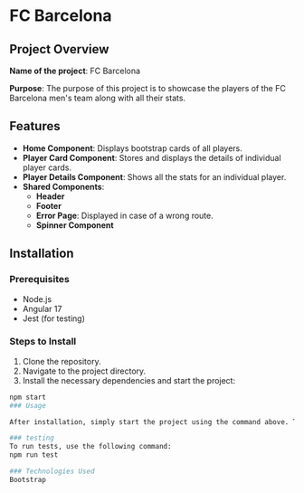 # FC Barcelona

## Project Overview

**Name of the project**: FC Barcelona

**Purpose**: The purpose of this project is to showcase the players of the FC Barcelona men's team along with all their stats.

## Features

- **Home Component**: Displays bootstrap cards of all players.
- **Player Card Component**: Stores and displays the details of individual player cards.
- **Player Details Component**: Shows all the stats for an individual player.
- **Shared Components**:
  - **Header**
  - **Footer**
  - **Error Page**: Displayed in case of a wrong route.
  - **Spinner Component**

## Installation

### Prerequisites

- Node.js
- Angular 17
- Jest (for testing)

### Steps to Install

1. Clone the repository.
2. Navigate to the project directory.
3. Install the necessary dependencies and start the project:

```bash
npm start
### Usage

After installation, simply start the project using the command above. To view player stats, click on any player card on the home page to see detailed statistics.

### testing
To run tests, use the following command:
npm run test

### Technologies Used
Bootstrap




